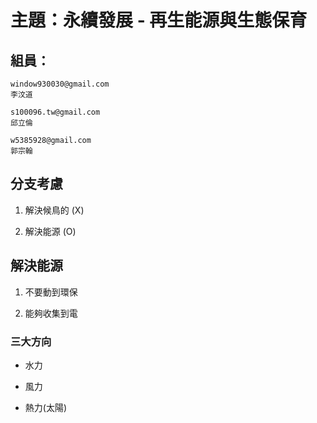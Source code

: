 # 主題：永續發展 - 再生能源與生態保育

## 組員：

    window930030@gmail.com
    李汶道
    
    s100096.tw@gmail.com
    邱立倫
    
    w5385928@gmail.com
    郭宗翰

## 分支考慮

1. 解決候鳥的 (X) 

2. 解決能源 (O)

## 解決能源

1. 不要動到環保

2. 能夠收集到電

### 三大方向
 
 - 水力 

 - 風力

 - 熱力(太陽)


